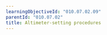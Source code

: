```yaml
---
learningObjectiveId: "010.07.02.09"
parentId: "010.07.02"
title: Altimeter-setting procedures
---
```

